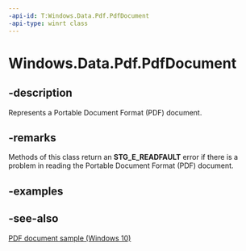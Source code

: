 ```yaml
---
-api-id: T:Windows.Data.Pdf.PdfDocument
-api-type: winrt class
---
```


<!-- Class syntax.
public class PdfDocument : Windows.Data.Pdf.IPdfDocument
-->

# Windows.Data.Pdf.PdfDocument

## -description
Represents a Portable Document Format (PDF) document.

## -remarks
Methods of this class return an **STG_E_READFAULT** error if there is a problem in reading the Portable Document Format (PDF) document.

## -examples

## -see-also
[PDF document sample (Windows 10)](http://go.microsoft.com/fwlink/?LinkID=703785)